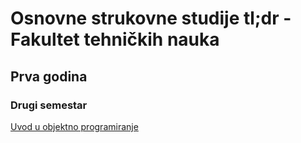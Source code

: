 # Osnovne strukovne studije tl;dr - Fakultet tehničkih nauka

## Prva godina

### Drugi semestar

[Uvod u objektno programiranje](prva-godina/drugi-semestar/UOP)

